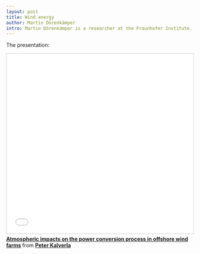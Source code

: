 ```yaml
---
layout: post
title: Wind energy
author: Martin Dörenkämper
intro: Martin Dörenkämper is a researcher at the Fraunhofer Institute. He gave an interesting talk on ....
---
```


The presentation:

<iframe src="//www.slideshare.net/slideshow/embed_code/key/qCh8dTIKewxGVF" width="595" height="485" frameborder="0" marginwidth="0" marginheight="0" scrolling="no" style="border:1px solid #CCC; border-width:1px; margin-bottom:5px; max-width: 100%;" allowfullscreen> </iframe> <div style="margin-bottom:5px"> <strong> <a href="//www.slideshare.net/PeterKalverla/atmospheric-impacts-on-the-power-conversion-process-in-offshore-wind-farms" title="Atmospheric impacts on the power conversion process in offshore wind farms" target="_blank">Atmospheric impacts on the power conversion process in offshore wind farms</a> </strong> from <strong><a target="_blank" href="https://www.slideshare.net/PeterKalverla">Peter Kalverla</a></strong> </div>
